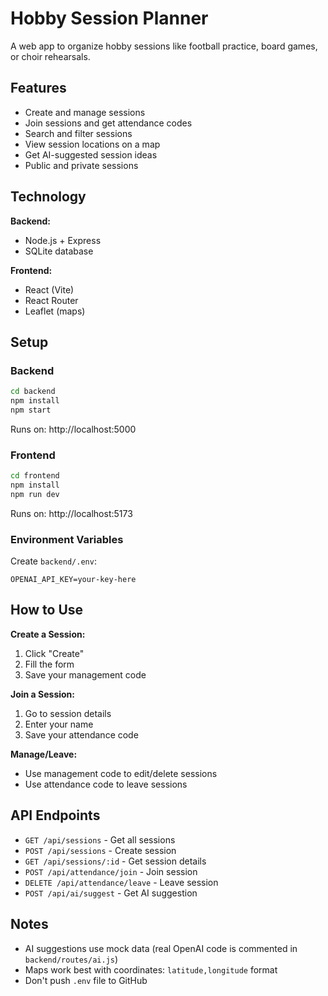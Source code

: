 # Hobby Session Planner

A web app to organize hobby sessions like football practice, board games, or choir rehearsals.

## Features

- Create and manage sessions
- Join sessions and get attendance codes
- Search and filter sessions
- View session locations on a map
- Get AI-suggested session ideas
- Public and private sessions

## Technology

**Backend:**
- Node.js + Express
- SQLite database

**Frontend:**
- React (Vite)
- React Router
- Leaflet (maps)

## Setup

### Backend

```bash
cd backend
npm install
npm start
```

Runs on: http://localhost:5000

### Frontend

```bash
cd frontend
npm install
npm run dev
```

Runs on: http://localhost:5173

### Environment Variables

Create `backend/.env`:
```
OPENAI_API_KEY=your-key-here
```

## How to Use

**Create a Session:**
1. Click "Create"
2. Fill the form
3. Save your management code

**Join a Session:**
1. Go to session details
2. Enter your name
3. Save your attendance code

**Manage/Leave:**
- Use management code to edit/delete sessions
- Use attendance code to leave sessions

## API Endpoints

- `GET /api/sessions` - Get all sessions
- `POST /api/sessions` - Create session
- `GET /api/sessions/:id` - Get session details
- `POST /api/attendance/join` - Join session
- `DELETE /api/attendance/leave` - Leave session
- `POST /api/ai/suggest` - Get AI suggestion

## Notes

- AI suggestions use mock data (real OpenAI code is commented in `backend/routes/ai.js`)
- Maps work best with coordinates: `latitude,longitude` format
- Don't push `.env` file to GitHub

